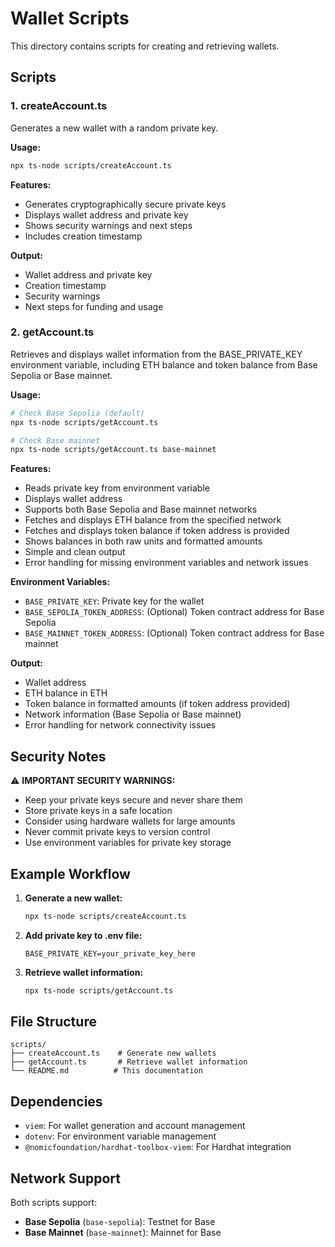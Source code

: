 # Wallet Scripts

This directory contains scripts for creating and retrieving wallets.

## Scripts

### 1. createAccount.ts

Generates a new wallet with a random private key.

**Usage:**
```bash
npx ts-node scripts/createAccount.ts
```

**Features:**
- Generates cryptographically secure private keys
- Displays wallet address and private key
- Shows security warnings and next steps
- Includes creation timestamp

**Output:**
- Wallet address and private key
- Creation timestamp
- Security warnings
- Next steps for funding and usage

### 2. getAccount.ts

Retrieves and displays wallet information from the BASE_PRIVATE_KEY environment variable, including ETH balance and token balance from Base Sepolia or Base mainnet.

**Usage:**
```bash
# Check Base Sepolia (default)
npx ts-node scripts/getAccount.ts

# Check Base mainnet
npx ts-node scripts/getAccount.ts base-mainnet
```

**Features:**
- Reads private key from environment variable
- Displays wallet address
- Supports both Base Sepolia and Base mainnet networks
- Fetches and displays ETH balance from the specified network
- Fetches and displays token balance if token address is provided
- Shows balances in both raw units and formatted amounts
- Simple and clean output
- Error handling for missing environment variables and network issues

**Environment Variables:**
- `BASE_PRIVATE_KEY`: Private key for the wallet
- `BASE_SEPOLIA_TOKEN_ADDRESS`: (Optional) Token contract address for Base Sepolia
- `BASE_MAINNET_TOKEN_ADDRESS`: (Optional) Token contract address for Base mainnet

**Output:**
- Wallet address
- ETH balance in ETH
- Token balance in formatted amounts (if token address provided)
- Network information (Base Sepolia or Base mainnet)
- Error handling for network connectivity issues

## Security Notes

⚠️ **IMPORTANT SECURITY WARNINGS:**
- Keep your private keys secure and never share them
- Store private keys in a safe location
- Consider using hardware wallets for large amounts
- Never commit private keys to version control
- Use environment variables for private key storage

## Example Workflow

1. **Generate a new wallet:**
   ```bash
   npx ts-node scripts/createAccount.ts
   ```

2. **Add private key to .env file:**
   ```env
   BASE_PRIVATE_KEY=your_private_key_here
   ```

3. **Retrieve wallet information:**
   ```bash
   npx ts-node scripts/getAccount.ts
   ```

## File Structure

```
scripts/
├── createAccount.ts    # Generate new wallets
├── getAccount.ts       # Retrieve wallet information
└── README.md          # This documentation
```

## Dependencies

- `viem`: For wallet generation and account management
- `dotenv`: For environment variable management
- `@nomicfoundation/hardhat-toolbox-viem`: For Hardhat integration

## Network Support

Both scripts support:
- **Base Sepolia** (`base-sepolia`): Testnet for Base
- **Base Mainnet** (`base-mainnet`): Mainnet for Base 